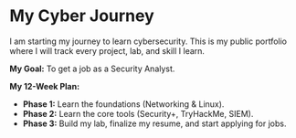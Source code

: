 # My Cyber Journey

I am starting my journey to learn cybersecurity. This is my public portfolio where I will track every project, lab, and skill I learn.

**My Goal:** To get a job as a Security Analyst.

**My 12-Week Plan:**
* **Phase 1:** Learn the foundations (Networking & Linux).
* **Phase 2:** Learn the core tools (Security+, TryHackMe, SIEM).
* **Phase 3:** Build my lab, finalize my resume, and start applying for jobs.
